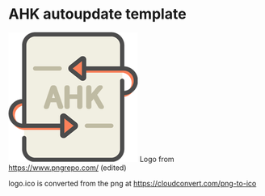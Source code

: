 # AHK autoupdate template

![](logo.png)
Logo from https://www.pngrepo.com/ (edited)

logo.ico is converted from the png at https://cloudconvert.com/png-to-ico
